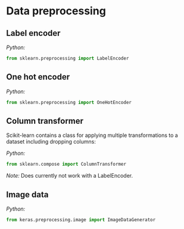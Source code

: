 # Data preprocessing

## Label encoder

*Python:*
```python
from sklearn.preprocessing import LabelEncoder
```

## One hot encoder

*Python:*
```python
from sklearn.preprocessing import OneHotEncoder
```

## Column transformer

Scikit-learn contains a class for applying multiple transformations to a dataset including dropping columns:

*Python:*
```python
from sklearn.compose import ColumnTransformer
```

*Note:* Does currently not work with a LabelEncoder.

## Image data

*Python:*
```python
from keras.preprocessing.image import ImageDataGenerator
```
